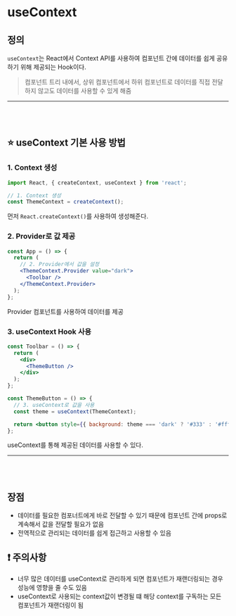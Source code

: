 # useContext
## 정의
<code>useContext</code>는 React에서 Context API를 사용하여 컴포넌트 간에 데이터를 쉽게 공유하기 위해 제공되는 Hook이다. 
> 컴포넌트 트리 내에서, 상위 컴포넌트에서 하위 컴포넌트로 데이터를 직접 전달하지 않고도 데이터를 사용할 수 있게 해줌

<hr>
<br><br>

## ⭐ useContext 기본 사용 방법
### 1. Context 생성
```jsx
import React, { createContext, useContext } from 'react';

// 1. Context 생성
const ThemeContext = createContext();
```
먼저 <code>React.createContext()</code>를 사용하여 생성해준다.

### 2. Provider로 값 제공
```jsx
const App = () => {
  return (
    // 2. Provider에서 값을 설정
    <ThemeContext.Provider value="dark">
      <Toolbar />
    </ThemeContext.Provider>
  );
};
```
Provider 컴포넌트를 사용하여 데이터를 제공

### 3. useContext Hook 사용
```jsx
const Toolbar = () => {
  return (
    <div>
      <ThemeButton />
    </div>
  );
};

const ThemeButton = () => {
  // 3. useContext로 값을 사용
  const theme = useContext(ThemeContext);

  return <button style={{ background: theme === 'dark' ? '#333' : '#fff' }}>Theme Button</button>;
};
```
useContext를 통해 제공된 데이터를 사용할 수 있다.
<hr>
<br><br>

## 장점
- 데이터를 필요한 컴포너트에게 바로 전달할 수 있기 때문에 컴포넌트 간에 props로 계속해서 값을 전달할 필요가 없음
- 전역적으로 관리되는 데이터를 쉽게 접근하고 사용할 수 있음

## ❗ 주의사항
- 너무 많은 데이터를 useContext로 관리하게 되면 컴포넌트가 재랜더링되는 경우 성능에 영향을 줄 수도 있음
- useContext로 사용되는 context값이 변경될 떄 해당 context를 구독하는 모든 컴포넌트가 재랜더링이 됨

